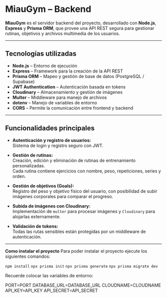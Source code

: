 #  MiauGym – Backend

**MiauGym** es el servidor backend del proyecto, desarrollado con **Node.js**, **Express** y **Prisma ORM**, que provee una API REST segura para gestionar rutinas, objetivos y archivos multimedia de los usuarios.

---

##  Tecnologías utilizadas

-  **Node.js** – Entorno de ejecución  
-  **Express** – Framework para la creación de la API REST  
-  **Prisma ORM** – Mapeo y gestión de base de datos (PostgreSQL / Supabase)  
-  **JWT Authentication** – Autenticación basada en tokens  
-  **Cloudinary** – Almacenamiento y gestión de imágenes  
-  **Multer** – Middleware para manejo de archivos  
-  **dotenv** – Manejo de variables de entorno  
-  **CORS** – Permite la comunicación entre frontend y backend  

---

##  Funcionalidades principales

-  **Autenticación y registro de usuarios:**  
  Sistema de login y registro seguro con JWT.

-  **Gestión de rutinas:**  
  Creación, edición y eliminación de rutinas de entrenamiento personalizadas.  
  Cada rutina contiene ejercicios con nombre, peso, repeticiones, series y orden.

-  **Gestión de objetivos (Goals):**  
  Registro del peso y objetivo físico del usuario, con posibilidad de subir imágenes corporales para comparar el progreso.

-  **Subida de imágenes con Cloudinary:**  
  Implementación de `multer` para procesar imágenes y `Cloudinary` para alojarlas externamente.

-  **Validación de tokens:**  
  Todas las rutas sensibles están protegidas por un middleware de autenticación.

---

**Como instalar el proyecto**
Para poder instalar el proyecto ejecute los siguientes comandos:

  `npm install`
  `npx prisma init`
  `npx prisma generate`
  `npx prisma migrate dev`

  Recuerde colocar las variables de entorno:

  PORT=PORT
  DATABASE_URL=DATABASE_URL
  CLOUDNAME=CLOUDNAME
  API_KEY=API_KEY
  API_SECRET=API_SECRET
  
